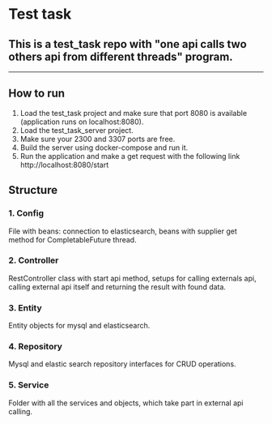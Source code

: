 # Test task
## This is a test_task repo with "one api calls two others api from different threads" program.
-----------

## How to run

1. Load the test_task project and make sure that port 8080 is available (application runs on localhost:8080).
2. Load the test_task_server project.
3. Make sure your 2300 and 3307 ports are free.
4. Build the server using docker-compose and run it.
5. Run the application and make a get request with the following link http://localhost:8080/start

## Structure

### 1. Config
File with beans: connection to elasticsearch, beans with supplier get method for CompletableFuture thread.

### 2. Controller
RestController class with start api method, setups for calling externals api, calling external api itself and returning
the result with found data.

### 3. Entity 
Entity objects for mysql and elasticsearch.

### 4. Repository
Mysql and elastic search repository interfaces for CRUD operations.

### 5. Service
Folder with all the services and objects, which take part in external api calling.
 
